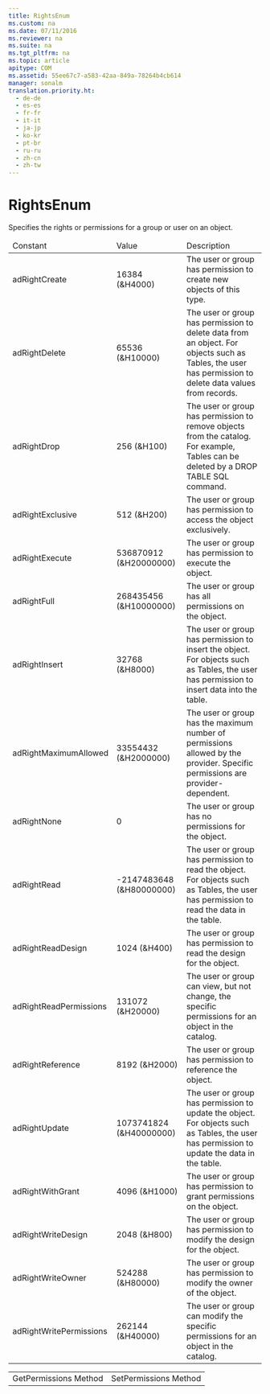 ```yaml
---
title: RightsEnum
ms.custom: na
ms.date: 07/11/2016
ms.reviewer: na
ms.suite: na
ms.tgt_pltfrm: na
ms.topic: article
apitype: COM
ms.assetid: 55ee67c7-a583-42aa-849a-78264b4cb614
manager: sonalm
translation.priority.ht: 
  - de-de
  - es-es
  - fr-fr
  - it-it
  - ja-jp
  - ko-kr
  - pt-br
  - ru-ru
  - zh-cn
  - zh-tw
---
```

# RightsEnum
<?xml version="1.0" encoding="utf-8"?>
<developerReferenceWithoutSyntaxDocument xmlns="http://ddue.schemas.microsoft.com/authoring/2003/5" xmlns:xlink="http://www.w3.org/1999/xlink" xmlns:xsi="http://www.w3.org/2001/XMLSchema-instance" xsi:schemaLocation="http://ddue.schemas.microsoft.com/authoring/2003/5 http://dduestorage.blob.core.windows.net/ddueschema/developer.xsd">
  <introduction>
    <para>Specifies the rights or permissions for a group or user on an object.</para>
  </introduction>
  <section>
    <content>
      <table xmlns:caps="http://schemas.microsoft.com/build/caps/2013/11">
        <thead>
          <tr>
            <TD>
              <para>Constant</para>
            </TD>
            <TD>
              <para>Value</para>
            </TD>
            <TD>
              <para>Description</para>
            </TD>
          </tr>
        </thead>
        <tbody>
          <tr>
            <TD>
              <para>
                <legacyBold>adRightCreate</legacyBold>             </para>
            </TD>
            <TD>
              <para>16384 (&amp;H4000)</para>
            </TD>
            <TD>
              <para>The user or group has permission to create new objects of this type.</para>
            </TD>
          </tr>
          <tr>
            <TD>
              <para>
                <legacyBold>adRightDelete</legacyBold>             </para>
            </TD>
            <TD>
              <para>65536 (&amp;H10000)</para>
            </TD>
            <TD>
              <para>The user or group has permission to delete data from an object. For objects such as <legacyBold>Tables</legacyBold>, the user has permission to delete data values from records.</para>
            </TD>
          </tr>
          <tr>
            <TD>
              <para>
                <legacyBold>adRightDrop</legacyBold>             </para>
            </TD>
            <TD>
              <para>256 (&amp;H100)</para>
            </TD>
            <TD>
              <para>The user or group has permission to remove objects from the catalog. For example, <legacyBold>Tables</legacyBold> can be deleted by a DROP TABLE SQL command.</para>
            </TD>
          </tr>
          <tr>
            <TD>
              <para>
                <legacyBold>adRightExclusive</legacyBold>             </para>
            </TD>
            <TD>
              <para>512 (&amp;H200)</para>
            </TD>
            <TD>
              <para>The user or group has permission to access the object exclusively.</para>
            </TD>
          </tr>
          <tr>
            <TD>
              <para>
                <legacyBold>adRightExecute</legacyBold>             </para>
            </TD>
            <TD>
              <para>536870912 (&amp;H20000000)</para>
            </TD>
            <TD>
              <para>The user or group has permission to execute the object.</para>
            </TD>
          </tr>
          <tr>
            <TD>
              <para>
                <legacyBold>adRightFull</legacyBold>             </para>
            </TD>
            <TD>
              <para>268435456 (&amp;H10000000)</para>
            </TD>
            <TD>
              <para>The user or group has all permissions on the object.</para>
            </TD>
          </tr>
          <tr>
            <TD>
              <para>
                <legacyBold>adRightInsert</legacyBold>             </para>
            </TD>
            <TD>
              <para>32768 (&amp;H8000)</para>
            </TD>
            <TD>
              <para>The user or group has permission to insert the object. For objects such as <legacyBold>Tables</legacyBold>, the user has permission to insert data into the table.</para>
            </TD>
          </tr>
          <tr>
            <TD>
              <para>
                <legacyBold>adRightMaximumAllowed</legacyBold>             </para>
            </TD>
            <TD>
              <para>33554432 (&amp;H2000000)</para>
            </TD>
            <TD>
              <para>The user or group has the maximum number of permissions allowed by the provider. Specific permissions are provider-dependent.</para>
            </TD>
          </tr>
          <tr>
            <TD>
              <para>
                <legacyBold>adRightNone</legacyBold>             </para>
            </TD>
            <TD>
              <para>0</para>
            </TD>
            <TD>
              <para>The user or group has no permissions for the object.</para>
            </TD>
          </tr>
          <tr>
            <TD>
              <para>
                <legacyBold>adRightRead</legacyBold>             </para>
            </TD>
            <TD>
              <para>-2147483648 (&amp;H80000000)</para>
            </TD>
            <TD>
              <para>The user or group has permission to read the object. For objects such as <legacyLink xlink:href="a6d74000-0828-49ba-850a-63da865f8802">Tables</legacyLink>, the user has permission to read the data in the table.</para>
            </TD>
          </tr>
          <tr>
            <TD>
              <para>
                <legacyBold>adRightReadDesign</legacyBold>             </para>
            </TD>
            <TD>
              <para>1024 (&amp;H400)</para>
            </TD>
            <TD>
              <para>The user or group has permission to read the design for the object.</para>
            </TD>
          </tr>
          <tr>
            <TD>
              <para>
                <legacyBold>adRightReadPermissions</legacyBold>             </para>
            </TD>
            <TD>
              <para>131072 (&amp;H20000)</para>
            </TD>
            <TD>
              <para>The user or group can view, but not change, the specific permissions for an object in the catalog.</para>
            </TD>
          </tr>
          <tr>
            <TD>
              <para>
                <legacyBold>adRightReference</legacyBold>             </para>
            </TD>
            <TD>
              <para>8192 (&amp;H2000)</para>
            </TD>
            <TD>
              <para>The user or group has permission to reference the object.</para>
            </TD>
          </tr>
          <tr>
            <TD>
              <para>
                <legacyBold>adRightUpdate</legacyBold>             </para>
            </TD>
            <TD>
              <para>1073741824 (&amp;H40000000)</para>
            </TD>
            <TD>
              <para>The user or group has permission to update the object. For objects such as <legacyBold>Tables</legacyBold>, the user has permission to update the data in the table.</para>
            </TD>
          </tr>
          <tr>
            <TD>
              <para>
                <legacyBold>adRightWithGrant</legacyBold>             </para>
            </TD>
            <TD>
              <para>4096 (&amp;H1000)</para>
            </TD>
            <TD>
              <para>The user or group has permission to grant permissions on the object.</para>
            </TD>
          </tr>
          <tr>
            <TD>
              <para>
                <legacyBold>adRightWriteDesign</legacyBold>             </para>
            </TD>
            <TD>
              <para>2048 (&amp;H800)</para>
            </TD>
            <TD>
              <para>The user or group has permission to modify the design for the object.</para>
            </TD>
          </tr>
          <tr>
            <TD>
              <para>
                <legacyBold>adRightWriteOwner</legacyBold>             </para>
            </TD>
            <TD>
              <para>524288 (&amp;H80000)</para>
            </TD>
            <TD>
              <para>The user or group has permission to modify the owner of the object.</para>
            </TD>
          </tr>
          <tr>
            <TD>
              <para>
                <legacyBold>adRightWritePermissions</legacyBold>             </para>
            </TD>
            <TD>
              <para>262144 (&amp;H40000)</para>
            </TD>
            <TD>
              <para>The user or group can modify the specific permissions for an object in the catalog.</para>
            </TD>
          </tr>
        </tbody>
      </table>
    </content>
  </section>
  <section>
    <title>Applies To</title>
    <content>
      <table xmlns:caps="http://schemas.microsoft.com/build/caps/2013/11">
        <tbody>
          <tr>
            <TD>
              <para>
                <link xlink:href="df201c1f-c76a-465d-98f0-83b7fc36e6e3">GetPermissions Method</link>
              </para>
            </TD>
            <TD>
              <para>
                <link xlink:href="b7f925d7-b05c-4376-bb49-f8d2c17b8b24">SetPermissions Method</link>
              </para>
            </TD>
          </tr>
        </tbody>
      </table>
    </content>
  </section>
  <relatedTopics />
</developerReferenceWithoutSyntaxDocument>